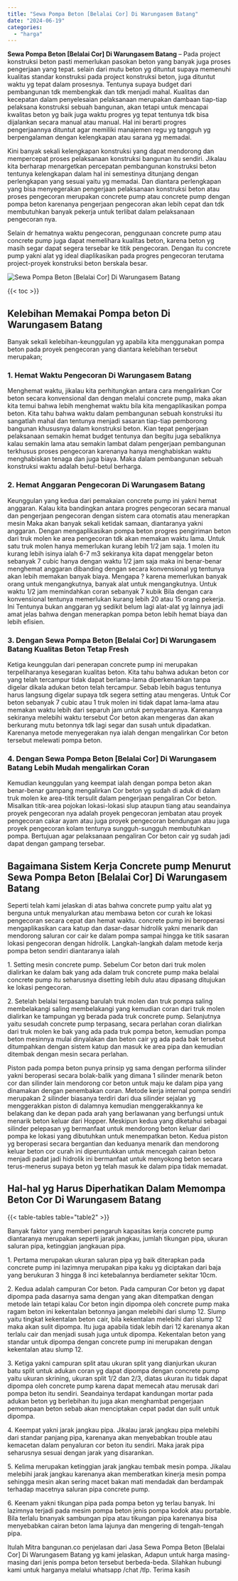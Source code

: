 ```yaml
---
title: "Sewa Pompa Beton [Belalai Cor] Di Warungasem Batang"
date: "2024-06-19"
categories: 
  - "harga"
---
```


**Sewa Pompa Beton \[Belalai Cor\] Di Warungasem Batang** – Pada project konstruksi beton pasti memerlukan pasokan beton yang banyak juga proses pengerjaan yang tepat. selain dari mutu beton yg dituntut supaya memenuhi kualitas standar konstruksi pada project konstruksi beton, juga dituntut waktu yg tepat dalam prosesnya. Tentunya supaya budget dari pembangunan tdk membengkak dan tdk menjadi mahal. Kualitas dan kecepatan dalam penyelesaian pelaksanaan merupakan dambaan tiap-tiap pelaksana konstruksi sebuah bangunan, akan tetapi untuk mencapai kwalitas beton yg baik juga waktu progres yg tepat tentunya tdk bisa dijalankan secara manual atau manual. Hal ini berarti progres pengerjaannya dituntut agar memiliki manajemen regu yg tangguh yg berpengalaman dengan kelengkapan atau sarana yg memadai.

Kini banyak sekali kelengkapan konstruksi yang dapat mendorong dan mempercepat proses pelaksanaan konstruksi bangunan itu sendiri. Jikalau kita berharap menargetkan percepatan pembangunan konstruksi beton tentunya kelengkapan dalam hal ini semestinya ditunjang dengan perlengkapan yang sesuai yaitu yg memadai. Dan diantara perlengkapan yang bisa menyegerakan pengerjaan pelaksanaan konstruksi beton atau proses pengecoran merupakan concrete pump atau concrete pump dengan pompa beton karenanya pengerjaan pengecoran akan lebih cepat dan tdk membutuhkan banyak pekerja untuk terlibat dalam pelaksanaan pengecoran nya.

Selain dr hematnya waktu pengecoran, penggunaan concrete pump atau concrete pump juga dapat memelihara kualitas beton, karena beton yg masih segar dapat segera tersebar ke titik pengecoran. Dengan itu concrete pump yakni alat yg ideal diaplikasikan pada progres pengecoran terutama project-proyek konstruksi beton berskala besar.

![Sewa Pompa Beton [Belalai Cor] Di Warungasem Batang](/images/sewa-concrete-pump-10.png)

{{< toc >}}

## Kelebihan Memakai Pompa beton Di Warungasem Batang

Banyak sekali kelebihan-keunggulan yg apabila kita menggunakan pompa beton pada proyek pengecoran yang diantara kelebihan tersebut merupakan;

### 1\. Hemat Waktu Pengecoran Di Warungasem Batang

Menghemat waktu, jikalau kita perhitungkan antara cara mengalirkan Cor beton secara konvensional dan dengan melalui concrete pump, maka akan kita temui bahwa lebih menghemat waktu bila kita mengaplikasikan pompa beton. Kita tahu bahwa waktu dalam pembangunan sebuah konstruksi itu sangatlah mahal dan tentunya menjadi sasaran tiap-tiap pemborong bangunan khususnya dalam konstruksi beton. Kian tepat pengerjaan pelaksanaan semakin hemat budget tentunya dan begitu juga sebaliknya kalau semakin lama atau semakin lambat dalam pengerjaan pembangunan terkhusus proses pengecoran karenanya hanya menghabiskan waktu menghabiskan tenaga dan juga biaya. Maka dalam pembangunan sebuah konstruksi waktu adalah betul-betul berharga.

### 2\. Hemat Anggaran Pengecoran Di Warungasem Batang

Keunggulan yang kedua dari pemakaian concrete pump ini yakni hemat anggaran. Kalau kita bandingkan antara progres pengecoran secara manual dan pengerjaan pengecoran dengan sistem cara otomatis atau menerapkan mesin Maka akan banyak sekali ketidak samaan, diantaranya yakni anggaran. Dengan mengaplikasikan pompa beton progres pengiriman beton dari truk molen ke area pengecoran tdk akan memakan waktu lama. Untuk satu truk molen hanya memerlukan kurang lebih 1/2 jam saja. 1 molen itu kurang lebih isinya ialah 6-7 m3 sekiranya kita dapat menggelar beton sebanyak 7 cubic hanya dengan waktu 1/2 jam saja maka ini benar-benar menghemat anggaran dibanding dengan secara konvensional yg tentunya akan lebih memakan banyak biaya. Mengapa ? karena memerlukan banyak orang untuk mengangkutnya, banyak alat untuk mengangkutnya. Untuk waktu 1/2 jam memindahkan coran sebanyak 7 kubik Bila dengan cara konvensional tentunya memerlukan kurang lebih 20 atau 15 orang pekerja. Ini Tentunya bukan anggaran yg sedikit belum lagi alat-alat yg lainnya jadi amat jelas bahwa dengan menerapkan pompa beton lebih hemat biaya dan lebih efisien.

### 3\. Dengan Sewa Pompa Beton \[Belalai Cor\] Di Warungasem Batang Kualitas Beton Tetap Fresh

Ketiga keunggulan dari penerapan concrete pump ini merupakan terpeliharanya kesegaran kualitas beton. Kita tahu bahwa adukan beton cor yang telah tercampur tidak dapat berlama-lama diperkenankan tanpa digelar dikala adukan beton telah tercampur. Sebab lebih bagus tentunya harus langsung digelar supaya tdk segera setting atau mengeras. Untuk Cor beton sebanyak 7 cubic atau 1 truk molen ini tidak dapat lama-lama atau memakan waktu lebih dari separuh jam untuk penyebarannya. Karenanya sekiranya melebihi waktu tersebut Cor beton akan mengeras dan akan berkurang mutu betonnya tdk lagi segar dan susah untuk dipadatkan. Karenanya metode menyegerakan nya ialah dengan mengalirkan Cor beton tersebut melewati pompa beton.

### 4\. Dengan Sewa Pompa Beton \[Belalai Cor\] Di Warungasem Batang Lebih Mudah mengalirkan Coran

Kemudian keunggulan yang keempat ialah dengan pompa beton akan benar-benar gampang mengalirkan Cor beton yg sudah di aduk di dalam truk molen ke area-titik tersulit dalam pengerjaan pengaliran Cor beton. Misalkan titik-area pojokan lokasi-lokasi slup ataupun tiang atau seandainya proyek pengecoran nya adalah proyek pengecoran jembatan atau proyek pengecoran cakar ayam atau juga proyek pengecoran bendungan atau juga proyek pengecoran kolam tentunya sungguh-sungguh membutuhkan pompa. Bertujuan agar pelaksanaan pengaliran Cor beton cair yg sudah jadi dapat dengan gampang tersebar.

## Bagaimana Sistem Kerja Concrete pump Menurut Sewa Pompa Beton \[Belalai Cor\] Di Warungasem Batang

Seperti telah kami jelaskan di atas bahwa concrete pump yaitu alat yg berguna untuk menyalurkan atau membawa beton cor curah ke lokasi pengecoran secara cepat dan hemat waktu. concrete pump ini beroperasi mengaplikasikan cara katup dan dasar-dasar hidrolik yakni menarik dan mendorong saluran cor cair ke dalam pompa sampai hingga ke titik sasaran lokasi pengecoran dengan hidrolik. Langkah-langkah dalam metode kerja pompa beton sendiri diantaranya ialah

1\. Setting mesin concrete pump. Sebelum Cor beton dari truk molen dialirkan ke dalam bak yang ada dalam truk concrete pump maka belalai concrete pump itu seharusnya disetting lebih dulu atau dipasang ditujukan ke lokasi pengecoran.

2\. Setelah belalai terpasang barulah truk molen dan truk pompa saling membelakangi saling membelakangi yang kemudian coran dari truk molen dialirkan ke tampungan yg berada pada truk concrete pump. Selanjutnya yaitu sesudah concrete pump terpasang, secara perlahan coran dialirkan dari truk molen ke bak yang ada pada truk pompa beton, kemudian pompa beton mesinnya mulai dinyalakan dan beton cair yg ada pada bak tersebut ditumpahkan dengan sistem katup dan masuk ke area pipa dan kemudian ditembak dengan mesin secara perlahan.

Piston pada pompa beton punya prinsip yg sama dengan performa silinder yakni beroperasi secara bolak-balik yang dimana 1 silinder menarik beton cor dan silinder lain mendorong cor beton untuk maju ke dalam pipa yang dinamakan dengan penembakan coran. Metode kerja internal pompa sendiri merupakan 2 silinder biasanya terdiri dari dua silinder sejalan yg menggerakkan piston di dalamnya kemudian menggerakkannya ke belakang dan ke depan pada arah yang berlawanan yang berfungsi untuk menarik beton keluar dari Hopper. Meskipun kedua yang diketahui sebagai silinder pelepasan yg bermanfaat untuk mendorong beton keluar dari pompa ke lokasi yang dibutuhkan untuk menempatkan beton. Kedua piston yg beroperasi secara bergantian dan keduanya menarik dan mendorong keluar beton cor curah ini diperuntukkan untuk mencegah cairan beton menjadi padat jadi hidrolik ini bermanfaat untuk menyokong beton secara terus-menerus supaya beton yg telah masuk ke dalam pipa tidak memadat.

## Hal-hal yg Harus Diperhatikan Dalam Memompa Beton Cor Di Warungasem Batang

{{< table-tables table="table2" >}}

Banyak faktor yang memberi pengaruh kapasitas kerja concrete pump diantaranya merupakan seperti jarak jangkau, jumlah tikungan pipa, ukuran saluran pipa, ketinggian jangkauan pipa.

1\. Pertama merupakan ukuran saluran pipa yg baik diterapkan pada concrete pump ini lazimnya merupakan pipa kaku yg diciptakan dari baja yang berukuran 3 hingga 8 inci ketebalannya berdiameter sekitar 10cm.

2\. Kedua adalah campuran Cor beton. Pada campuran Cor beton yg dapat dipompa pada dasarnya sama dengan yang akan ditempatkan dengan metode lain tetapi kalau Cor beton ingin dipompa oleh concrete pump maka ragam beton ini kekentalan betonnya jangan melebihi dari slump 12. Slump yaitu tingkat kekentalan beton cair, bila kekentalan melebihi dari slump 12 maka akan sulit dipompa. Itu juga apabila tidak lebih dari 12 karenanya akan terlalu cair dan menjadi susah juga untuk dipompa. Kekentalan beton yang standar untuk dipompa dengan concrete pump ini merupakan dengan kekentalan atau slump 12.

3\. Ketiga yakni campuran split atau ukuran split yang dianjurkan ukuran batu split untuk adukan coran yg dapat dipompa dengan concrete pump yaitu ukuran skrining, ukuran split 1/2 dan 2/3, diatas ukuran itu tidak dapat dipompa oleh concrete pump karena dapat memecah atau merusak dari pompa beton itu sendiri. Seandainya terdapat kandungan mortar pada adukan beton yg berlebihan itu juga akan menghambat pengerjaan pemompaan beton sebab akan menciptakan cepat padat dan sulit untuk dipompa.

4\. Keempat yakni jarak jangkau pipa. Jikalau jarak jangkau pipa melebihi dari standar panjang pipa, karenanya akan menyebabkan trouble atau kemacetan dalam penyaluran cor beton itu sendiri. Maka jarak pipa seharusnya sesuai dengan jarak yang disarankan.

5\. Kelima merupakan ketinggian jarak jangkau tembak mesin pompa. Jikalau melebihi jarak jangkau karenanya akan memberatkan kinerja mesin pompa sehingga mesin akan sering macet bakan mati mendadak dan berdampak terhadap macetnya saluran pipa concrete pump.

6\. Keenam yakni tikungan pipa pada pompa beton yg terlau banyak. Ini lazimnya terjadi pada mesim pompa beton jenis pompa kodok atau portable. Bila terlalu bnanyak sambungan pipa atau tikungan pipa karenanya bisa menyebabkan cairan beton lama lajunya dan mengering di tengah-tengah pipa.

Itulah Mitra bangunan.co penjelasan dari Jasa Sewa Pompa Beton \[Belalai Cor\] Di Warungasem Batang yg kami jelaskan, Adapun untuk harga masing-masing dari jenis pompa beton tersebut berbeda-beda. Silahkan hubungi kami untuk harganya melalui whatsapp /chat /tlp. Terima kasih
